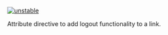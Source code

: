 [![unstable](http://badges.github.io/stability-badges/dist/unstable.svg)](http://github.com/badges/stability-bages)

Attribute directive to add logout functionality to a link.